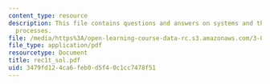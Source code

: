```yaml
---
content_type: resource
description: This file contains questions and answers on systems and thermodynamic
  processes.
file: /media/https%3A/open-learning-course-data-rc.s3.amazonaws.com/3-012-fundamentals-of-materials-science-fall-2005/3479fd124ca6feb0d5f40c1cc7478f51_rec1t_sol.pdf
file_type: application/pdf
resourcetype: Document
title: rec1t_sol.pdf
uid: 3479fd12-4ca6-feb0-d5f4-0c1cc7478f51
---
```

